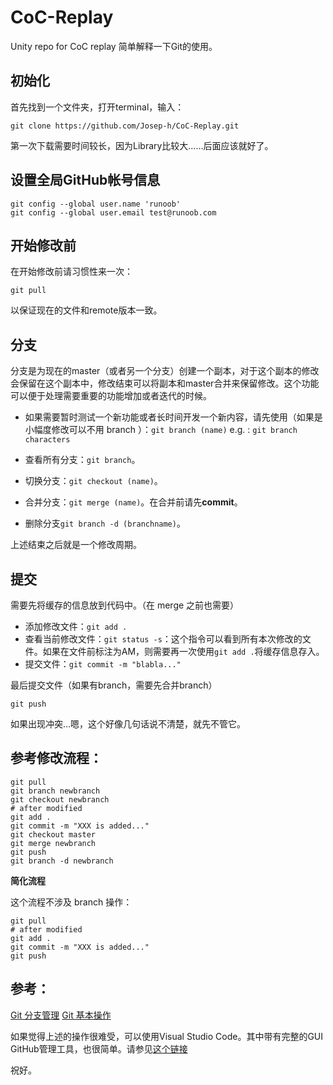 # CoC-Replay
Unity repo for CoC replay
简单解释一下Git的使用。

## 初始化

首先找到一个文件夹，打开terminal，输入：

```
git clone https://github.com/Josep-h/CoC-Replay.git
```

第一次下载需要时间较长，因为Library比较大……后面应该就好了。

## 设置全局GitHub帐号信息

```
git config --global user.name 'runoob'
git config --global user.email test@runoob.com
```

## 开始修改前

在开始修改前请习惯性来一次：

```
git pull
```

以保证现在的文件和remote版本一致。

## 分支

分支是为现在的master（或者另一个分支）创建一个副本，对于这个副本的修改会保留在这个副本中，修改结束可以将副本和master合并来保留修改。这个功能可以便于处理需要重要的功能增加或者迭代的时候。

- 如果需要暂时测试一个新功能或者长时间开发一个新内容，请先使用（如果是小幅度修改可以不用 branch ）：`git branch (name)`
    e.g. : `git branch characters`

- 查看所有分支：`git branch`。

- 切换分支：`git checkout (name)`。

- 合并分支：`git merge (name)`。在合并前请先**commit**。

- 删除分支`git branch -d (branchname)`。

上述结束之后就是一个修改周期。


## 提交

需要先将缓存的信息放到代码中。（在 merge 之前也需要）

- 添加修改文件：`git add .`
- 查看当前修改文件：`git status -s`：这个指令可以看到所有本次修改的文件。如果在文件前标注为AM，则需要再一次使用`git add .`将缓存信息存入。
- 提交文件：`git commit -m "blabla..."`

最后提交文件（如果有branch，需要先合并branch）

```
git push
```

如果出现冲突…嗯，这个好像几句话说不清楚，就先不管它。


## 参考修改流程：

```
git pull
git branch newbranch
git checkout newbranch
# after modified
git add .
git commit -m "XXX is added..."
git checkout master
git merge newbranch
git push
git branch -d newbranch
```

**简化流程**

这个流程不涉及 branch 操作：

```
git pull
# after modified
git add .
git commit -m "XXX is added..."
git push
```

## 参考：

[Git 分支管理](https://www.runoob.com/git/git-branch.html)
[Git 基本操作](https://www.runoob.com/git/git-basic-operations.html)

如果觉得上述的操作很难受，可以使用Visual Studio Code。其中带有完整的GUI GitHub管理工具，也很简单。请参见[这个链接](https://zhuanlan.zhihu.com/p/31417255)

祝好。